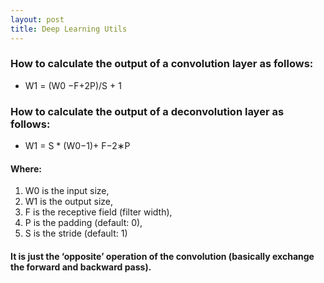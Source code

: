 ```yaml
---
layout: post
title: Deep Learning Utils
---
```

### How to calculate the output of a convolution layer as follows:

- W1 = (W0 −F+2P)/S + 1

### How to calculate the output of a deconvolution layer as follows:

- W1 = S * (W0−1)+ F−2∗P

#### Where:

 1. W0 is the input size,
 2. W1 is the output size, 
 3. F is the receptive field (filter width), 
 4. P is the padding (default: 0), 
 5. S is the stride (default: 1)
  
#### It is just the ‘opposite’ operation of the convolution (basically exchange the forward and backward pass).
